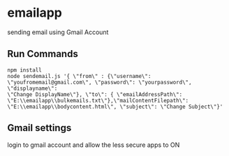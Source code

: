 # emailapp
sending email using Gmail Account
## Run  Commands
``` 
npm install
node sendemail.js '{ \"from\" : {\"username\": \"youfromemail@gmail.com\", \"password\": \"yourpassword\", \"displayname\":
\"Change DisplayName\"}, \"to\": { \"emailAddressPath\": \"E:\\emailapp\\bulkemails.txt\"},\"mailContentFilepath\": \"E:\\emailapp\\bodycontent.html\", \"subject\": \"Change Subject\"}'
```
## Gmail settings
login to gmail account and allow the less secure apps to ON